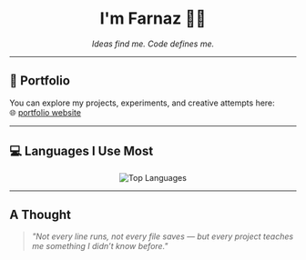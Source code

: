 <h1 align="center">I'm Farnaz 👩‍💻</h1>
<p align="center"><i>Ideas find me. Code defines me.</i></p>

---

## 🔗 Portfolio

You can explore my projects, experiments, and creative attempts here:  
🌐 [portfolio website](https://farnaztr.github.io/farnaz-portfolio/)

---

## 💻 Languages I Use Most

<p align="center">
<img src="https://github-readme-stats.vercel.app/api/top-langs/?username=farnaztr&layout=compact&langs_count=8&theme=dark" alt="Top Languages" />
</p>

---

## A Thought

> _"Not every line runs, not every file saves — but every project teaches me something I didn’t know before."_
